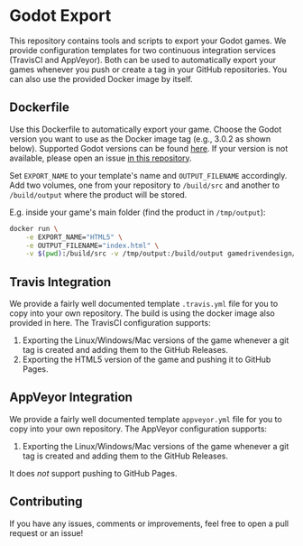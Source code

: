 # Godot Export

This repository contains tools and scripts to export your Godot games.
We provide configuration templates for two continuous integration
services (TravisCI and AppVeyor). Both can be used to automatically
export your games whenever you push or create a tag in your GitHub repositories.
You can also use the provided Docker image by itself.

## Dockerfile

Use this Dockerfile to automatically export your game. Choose the Godot version you
want to use as the Docker image tag (e.g., 3.0.2 as shown below). Supported Godot
versions can be found [here](https://cloud.docker.com/u/gamedrivendesign/repository/docker/gamedrivendesign/godot-export/tags). If your version is not available, please open an issue [in this repository](https://github.com/GameDrivenDesign/docker-godot-export).

Set `EXPORT_NAME` to your template's name and `OUTPUT_FILENAME` accordingly.
Add two volumes, one from your repository to `/build/src` and another to
`/build/output` where the product will be stored.

E.g. inside your game's main folder (find the product in `/tmp/output`):

```bash
docker run \
	-e EXPORT_NAME="HTML5" \
	-e OUTPUT_FILENAME="index.html" \
	-v $(pwd):/build/src -v /tmp/output:/build/output gamedrivendesign/godot-export:3.0.2
```

## Travis Integration

We provide a fairly well documented template `.travis.yml` file
for you to copy into your own repository. The build is using
the docker image also provided in here. The TravisCI configuration
supports:

1. Exporting the Linux/Windows/Mac versions of the game whenever
   a git tag is created and adding them to the GitHub Releases.
2. Exporting the HTML5 version of the game and pushing it to GitHub Pages.

## AppVeyor Integration

We provide a fairly well documented template `appveyor.yml` file
for you to copy into your own repository. The AppVeyor configuration
supports:

1. Exporting the Linux/Windows/Mac versions of the game whenever
   a git tag is created and adding them to the GitHub Releases.

It does _not_ support pushing to GitHub Pages.

## Contributing

If you have any issues, comments or improvements, feel free to
open a pull request or an issue!
